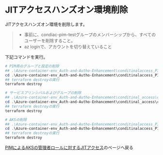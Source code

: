 # JITアクセスハンズオン環境削除
JITアクセスハンズオン環境を削除します。<br>
>- 事前に、condiac-pim-testグループのメンバーシップから、すべてのユーザーを削除すること。
>- az loginで、アカウントを切り替えていること
 

下記コマンドを実行。
```powershell
# PIM用のグループと設定の削除
## .\Azure-container-env_Auth-and-Autho-Enhancement\conditinalaccess_PIM\conditional_access_PIM\PIMへの移動
cd .\Azure-container-env_Auth-and-Autho-Enhancement\conditinalaccess_PIM\conditional_access_PIM\PIM
## terraform destroyの実行
terraform destroy

# サービスプリンシパルおよびグループの削除
## .\Azure-container-env_Auth-and-Autho-Enhancement\conditinal_access\conditional_access_PIM\service_principalへの移動
cd .\Azure-container-env_Auth-and-Autho-Enhancement\conditinal_access\conditional_access_PIM\service_principal
## terraform destroyの実行
terraform destroy

# AKSの削除
## .\Azure-container-env_Auth-and-Autho-Enhancement\conditinalaccess_PIM\Azureへの移動
cd .\Azure-container-env_Auth-and-Autho-Enhancement\conditinalaccess_PIM\Azure
## terraform destroyの実行
terraform destroy
```
[PIMによるAKSの管理者ロールに対するJITアクセス](./PIMによるAKSに対するJITアクセス.md)のページへ戻る
